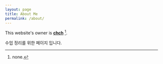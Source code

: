 ```yaml
---
layout: page
title: About Me
permalink: /about/
---
```


This website's owner is **[chch](https://github.com/seoyeonc/chch)** [^1].

수업 정리를 위한 페이지 입니다.

[^1]:none.
